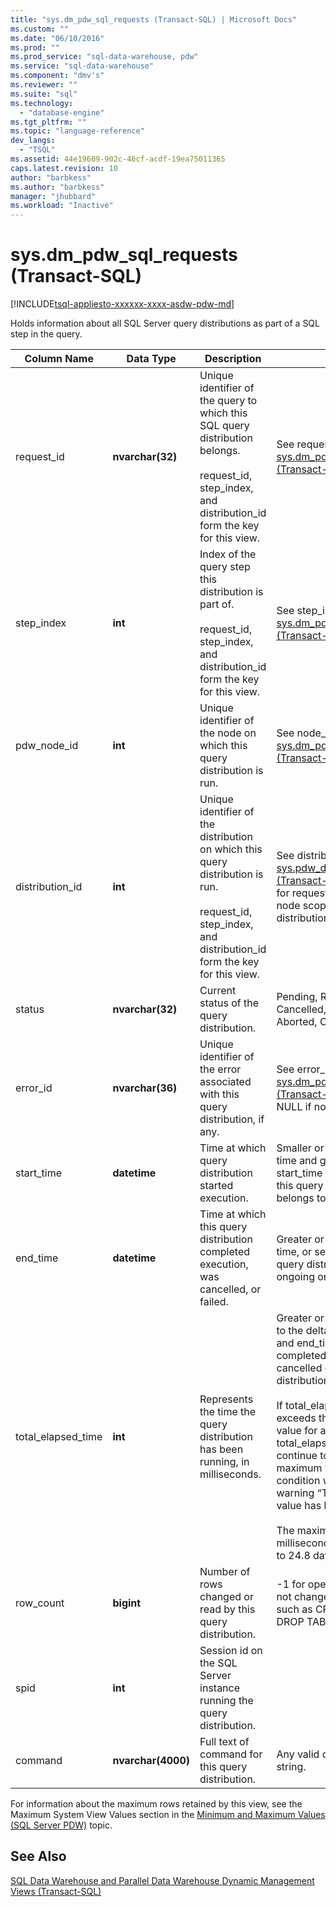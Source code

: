 ```yaml
---
title: "sys.dm_pdw_sql_requests (Transact-SQL) | Microsoft Docs"
ms.custom: ""
ms.date: "06/10/2016"
ms.prod: ""
ms.prod_service: "sql-data-warehouse, pdw"
ms.service: "sql-data-warehouse"
ms.component: "dmv's"
ms.reviewer: ""
ms.suite: "sql"
ms.technology: 
  - "database-engine"
ms.tgt_pltfrm: ""
ms.topic: "language-reference"
dev_langs: 
  - "TSQL"
ms.assetid: 44e19609-902c-46cf-acdf-19ea75011365
caps.latest.revision: 10
author: "barbkess"
ms.author: "barbkess"
manager: "jhubbard"
ms.workload: "Inactive"
---
```

# sys.dm_pdw_sql_requests (Transact-SQL)
[!INCLUDE[tsql-appliesto-xxxxxx-xxxx-asdw-pdw-md](../../includes/tsql-appliesto-xxxxxx-xxxx-asdw-pdw-md.md)]

  Holds information about all SQL Server query distributions as part of a SQL step in the query.  
  
|Column Name|Data Type|Description|Range|  
|-----------------|---------------|-----------------|-----------|  
|request_id|**nvarchar(32)**|Unique identifier of the query to which this SQL query distribution belongs.<br /><br /> request_id, step_index, and distribution_id form the key for this view.|See request_id in [sys.dm_pdw_exec_requests &#40;Transact-SQL&#41;](../../relational-databases/system-dynamic-management-views/sys-dm-pdw-exec-requests-transact-sql.md).|  
|step_index|**int**|Index of the query step this distribution is part of.<br /><br /> request_id, step_index, and distribution_id form the key for this view.|See step_index in [sys.dm_pdw_request_steps &#40;Transact-SQL&#41;](../../relational-databases/system-dynamic-management-views/sys-dm-pdw-request-steps-transact-sql.md).|  
|pdw_node_id|**int**|Unique identifier of the node on which this query distribution is run.|See node_id in [sys.dm_pdw_nodes &#40;Transact-SQL&#41;](../../relational-databases/system-dynamic-management-views/sys-dm-pdw-nodes-transact-sql.md).|  
|distribution_id|**int**|Unique identifier of the distribution on which this query distribution is run.<br /><br /> request_id, step_index, and distribution_id form the key for this view.|See distribution_id in [sys.pdw_distributions &#40;Transact-SQL&#41;](../../relational-databases/system-catalog-views/sys-pdw-distributions-transact-sql.md). Set to -1 for requests that run at the node scope, not the distribution scope.|  
|status|**nvarchar(32)**|Current status of the query distribution.|Pending, Running, Failed, Cancelled, Complete, Aborted, CancelSubmitted|  
|error_id|**nvarchar(36)**|Unique identifier of the error associated with this query distribution, if any.|See error_id in [sys.dm_pdw_errors &#40;Transact-SQL&#41;](../../relational-databases/system-dynamic-management-views/sys-dm-pdw-errors-transact-sql.md). Set to NULL if no error occurred.|  
|start_time|**datetime**|Time at which query distribution started execution.|Smaller or equal to current time and greater or equal to start_time of the query step this query distribution belongs to|  
|end_time|**datetime**|Time at which this query distribution completed execution, was cancelled, or failed.|Greater or equal to start time, or set to NULL if the query distribution is ongoing or queued.|  
|total_elapsed_time|**int**|Represents the time the query distribution has been running, in milliseconds.|Greater or equal to 0. Equal to the delta of start_time and end_time for completed, failed, or cancelled query distributions.<br /><br /> If total_elapsed_time exceeds the maximum value for an integer, total_elapsed_time will continue to be the maximum value. This condition will generate the warning “The maximum value has been exceeded.”<br /><br /> The maximum value in milliseconds is equivalent to 24.8 days.|  
|row_count|**bigint**|Number of rows changed or read by this query distribution.|-1 for operations that do not change or return data, such as CREATE TABLE and DROP TABLE.|  
|spid|**int**|Session id on the SQL Server instance running the query distribution.||  
|command|**nvarchar(4000)**|Full text of command for this query distribution.|Any valid query or request string.|  
  
 For information about the maximum rows retained by this view, see the Maximum System View Values section in the [Minimum and Maximum Values (SQL Server PDW)](http://msdn.microsoft.com/en-us/5243f018-2713-45e3-9b61-39b2a57401b9) topic.  
  
## See Also  
 [SQL Data Warehouse and Parallel Data Warehouse Dynamic Management Views &#40;Transact-SQL&#41;](../../relational-databases/system-dynamic-management-views/sql-and-parallel-data-warehouse-dynamic-management-views.md)  
  
  
